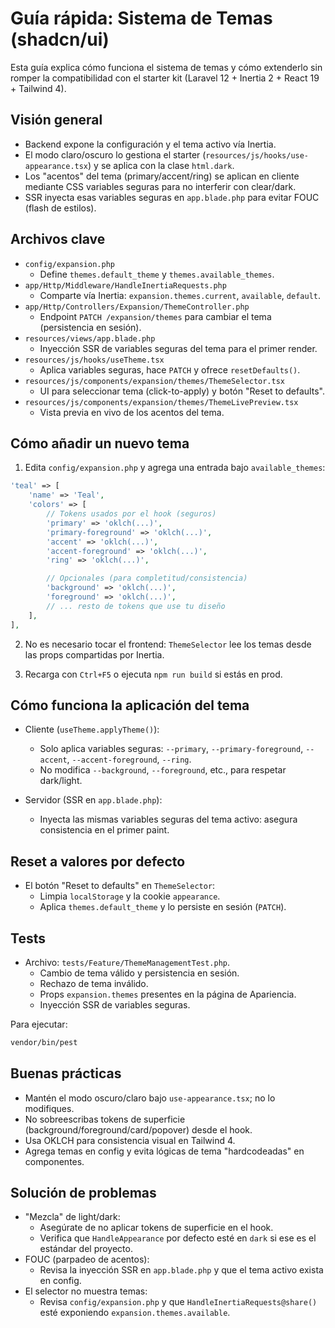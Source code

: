 # Guía rápida: Sistema de Temas (shadcn/ui)

Esta guía explica cómo funciona el sistema de temas y cómo extenderlo sin romper la compatibilidad con el starter kit (Laravel 12 + Inertia 2 + React 19 + Tailwind 4).

## Visión general

- Backend expone la configuración y el tema activo vía Inertia.
- El modo claro/oscuro lo gestiona el starter (`resources/js/hooks/use-appearance.tsx`) y se aplica con la clase `html.dark`.
- Los "acentos" del tema (primary/accent/ring) se aplican en cliente mediante CSS variables seguras para no interferir con clear/dark.
- SSR inyecta esas variables seguras en `app.blade.php` para evitar FOUC (flash de estilos).

## Archivos clave

- `config/expansion.php`
  - Define `themes.default_theme` y `themes.available_themes`.
- `app/Http/Middleware/HandleInertiaRequests.php`
  - Comparte vía Inertia: `expansion.themes.current`, `available`, `default`.
- `app/Http/Controllers/Expansion/ThemeController.php`
  - Endpoint `PATCH /expansion/themes` para cambiar el tema (persistencia en sesión).
- `resources/views/app.blade.php`
  - Inyección SSR de variables seguras del tema para el primer render.
- `resources/js/hooks/useTheme.tsx`
  - Aplica variables seguras, hace `PATCH` y ofrece `resetDefaults()`.
- `resources/js/components/expansion/themes/ThemeSelector.tsx`
  - UI para seleccionar tema (click-to-apply) y botón "Reset to defaults".
- `resources/js/components/expansion/themes/ThemeLivePreview.tsx`
  - Vista previa en vivo de los acentos del tema.

## Cómo añadir un nuevo tema

1) Edita `config/expansion.php` y agrega una entrada bajo `available_themes`:

```php
'teal' => [
    'name' => 'Teal',
    'colors' => [
        // Tokens usados por el hook (seguros)
        'primary' => 'oklch(...)',
        'primary-foreground' => 'oklch(...)',
        'accent' => 'oklch(...)',
        'accent-foreground' => 'oklch(...)',
        'ring' => 'oklch(...)',

        // Opcionales (para completitud/consistencia)
        'background' => 'oklch(...)',
        'foreground' => 'oklch(...)',
        // ... resto de tokens que use tu diseño
    ],
],
```

2) No es necesario tocar el frontend: `ThemeSelector` lee los temas desde las props compartidas por Inertia.

3) Recarga con `Ctrl+F5` o ejecuta `npm run build` si estás en prod.

## Cómo funciona la aplicación del tema

- Cliente (`useTheme.applyTheme()`):
  - Solo aplica variables seguras: `--primary`, `--primary-foreground`, `--accent`, `--accent-foreground`, `--ring`.
  - No modifica `--background`, `--foreground`, etc., para respetar dark/light.

- Servidor (SSR en `app.blade.php`):
  - Inyecta las mismas variables seguras del tema activo: asegura consistencia en el primer paint.

## Reset a valores por defecto

- El botón "Reset to defaults" en `ThemeSelector`:
  - Limpia `localStorage` y la cookie `appearance`.
  - Aplica `themes.default_theme` y lo persiste en sesión (`PATCH`).

## Tests

- Archivo: `tests/Feature/ThemeManagementTest.php`.
  - Cambio de tema válido y persistencia en sesión.
  - Rechazo de tema inválido.
  - Props `expansion.themes` presentes en la página de Apariencia.
  - Inyección SSR de variables seguras.

Para ejecutar:

```bash
vendor/bin/pest
```

## Buenas prácticas

- Mantén el modo oscuro/claro bajo `use-appearance.tsx`; no lo modifiques.
- No sobreescribas tokens de superficie (background/foreground/card/popover) desde el hook.
- Usa OKLCH para consistencia visual en Tailwind 4.
- Agrega temas en config y evita lógicas de tema "hardcodeadas" en componentes.

## Solución de problemas

- "Mezcla" de light/dark:
  - Asegúrate de no aplicar tokens de superficie en el hook.
  - Verifica que `HandleAppearance` por defecto esté en `dark` si ese es el estándar del proyecto.
- FOUC (parpadeo de acentos):
  - Revisa la inyección SSR en `app.blade.php` y que el tema activo exista en config.
- El selector no muestra temas:
  - Revisa `config/expansion.php` y que `HandleInertiaRequests@share()` esté exponiendo `expansion.themes.available`.
